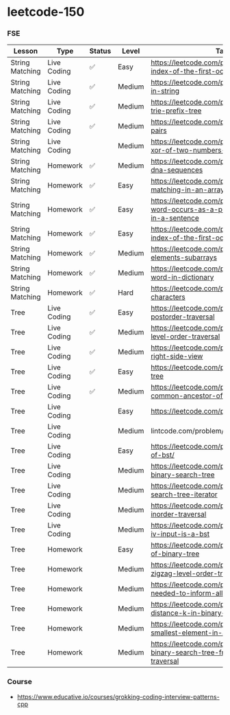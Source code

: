 # leetcode-150

### FSE
| Lesson | Type | Status | Level | Task |
|--------|------| -------|-------|------|
|String Matching| Live Coding | ✅ | Easy | https://leetcode.com/problems/find-the-index-of-the-first-occurrence-in-a-string |
|String Matching| Live Coding | ✅ | Medium | https://leetcode.com/problems/permutation-in-string|
|String Matching| Live Coding | ✅ | Medium | https://leetcode.com/problems/implement-trie-prefix-tree |
|String Matching| Live Coding | ✅ | Medium | https://leetcode.com/problems/map-sum-pairs |
|String Matching| Live Coding |  | Medium | https://leetcode.com/problems/maximum-xor-of-two-numbers-in-an-array |
|String Matching| Homework | ✅ | Medium | https://leetcode.com/problems/repeated-dna-sequences |
|String Matching| Homework | ✅ | Easy | https://leetcode.com/problems/string-matching-in-an-array |
|String Matching| Homework | ✅ | Easy | https://leetcode.com/problems/check-if-a-word-occurs-as-a-prefix-of-any-word-in-a-sentence |
|String Matching| Homework | ✅ | Easy | https://leetcode.com/problems/find-the-index-of-the-first-occurrence-in-a-string |
|String Matching| Homework | ✅ | Medium | https://leetcode.com/problems/k-divisible-elements-subarrays |
|String Matching| Homework | ✅ | Medium | https://leetcode.com/problems/longest-word-in-dictionary |
|String Matching| Homework | ✅ | Hard | https://leetcode.com/problems/stream-of-characters |
|Tree| Live Coding | ✅ | Easy | https://leetcode.com/problems/binary-tree-postorder-traversal |
|Tree| Live Coding | ✅ | Medium | https://leetcode.com/problems/binary-tree-level-order-traversal |
|Tree| Live Coding | ✅ | Medium | https://leetcode.com/problems/binary-tree-right-side-view |
|Tree| Live Coding | ✅ | Easy | https://leetcode.com/problems/symmetric-tree |
|Tree| Live Coding | ✅ | Medium | https://leetcode.com/problems/lowest-common-ancestor-of-a-binary-tree |
|Tree| Live Coding |  | Easy | https://leetcode.com/problems/path-sum |
|Tree| Live Coding |  | Medium | lintcode.com/problem/650 |
|Tree| Live Coding |  | Easy | https://leetcode.com/problems/range-sum-of-bst/ |
|Tree| Live Coding |  | Medium | https://leetcode.com/problems/validate-binary-search-tree |
|Tree| Live Coding |  | Medium | https://leetcode.com/problems/binary-search-tree-iterator |
|Tree| Live Coding |  | Medium | https://leetcode.com/problems/binary-tree-inorder-traversal |
|Tree| Live Coding |  | Medium | https://leetcode.com/problems/two-sum-iv-input-is-a-bst |
|Tree| Homework |  | Easy | https://leetcode.com/problems/diameter-of-binary-tree |
|Tree| Homework |  | Medium | https://leetcode.com/problems/binary-tree-zigzag-level-order-traversal |
|Tree| Homework |  | Medium | https://leetcode.com/problems/time-needed-to-inform-all-employees |
|Tree| Homework |  | Medium | https://leetcode.com/problems/all-nodes-distance-k-in-binary-tree |
|Tree| Homework |  | Medium | https://leetcode.com/problems/kth-smallest-element-in-a-bst |
|Tree| Homework |  | Medium | https://leetcode.com/problems/construct-binary-search-tree-from-preorder-traversal |

### Course
* https://www.educative.io/courses/grokking-coding-interview-patterns-cpp